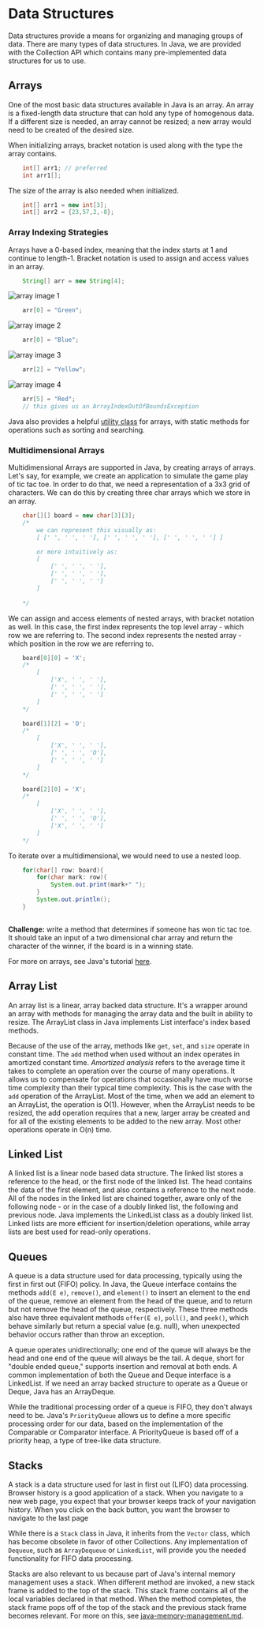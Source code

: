 # Data Structures
Data structures provide a means for organizing and managing groups of data. There are many types of data structures. In Java, we are provided with the Collection API which contains many pre-implemented data structures for us to use. 

## Arrays
One of the most basic data structures available in Java is an array. An array is a fixed-length data structure that can hold any type of homogenous data. If a different size is needed, an array cannot be resized; a new array would need to be created of the desired size.

When initializing arrays, bracket notation is used along with the type the array contains. 

```java
    int[] arr1; // preferred
    int arr1[];
```

The size of the array is also needed when initialized.

```java
    int[] arr1 = new int[3]; 
    int[] arr2 = {23,57,2,-8}; 
```

### Array Indexing Strategies
Arrays have a 0-based index, meaning that the index starts at 1 and continue to length-1. Bracket notation is used to assign and access values in an array.

```java
    String[] arr = new String[4];
```

![array image 1](./images/datastructures/array-example-1.png)

```java
    arr[0] = "Green";
```

![array image 2](./images/datastructures/array-example-2.png)

```java
    arr[0] = "Blue";
```

![array image 3](./images/datastructures/array-example-3.png)

```java
    arr[2] = "Yellow";
```

![array image 4](./images/datastructures/array-example-4.png)

```java
    arr[5] = "Red";
    // this gives us an ArrayIndexOutOfBoundsException
```

Java also provides a helpful [utility class](https://docs.oracle.com/javase/8/docs/api/java/util/Arrays.html) for arrays, with static methods for operations such as sorting and searching.

### Multidimensional Arrays

Multidimensional Arrays are supported in Java, by creating arrays of arrays. Let's say, for example, we create an application to simulate the game play of tic tac toe. In order to do that, we need a representation of a 3x3 grid of characters. We can do this by creating three char arrays which we store in an array.

```java
    char[][] board = new char[3][3];
    /* 
        we can represent this visually as:
        [ [' ', ' ', ' '], [' ', ' ', ' '], [' ', ' ', ' '] ]

        or more intuitively as:
        [ 
            [' ', ' ', ' '], 
            [' ', ' ', ' '], 
            [' ', ' ', ' '] 
        ]
        
    */
```

We can assign and access elements of nested arrays, with bracket notation as well. In this case, the first index represents the top level array - which row we are referring to. The second index represents the nested array - which position in the row we are referring to.

```java
    board[0][0] = 'X';
    /* 
        [ 
            ['X', ' ', ' '], 
            [' ', ' ', ' '], 
            [' ', ' ', ' '] 
        ]     
    */
```

```java
    board[1][2] = 'O';
    /* 
        [ 
            ['X', ' ', ' '], 
            [' ', ' ', 'O'], 
            [' ', ' ', ' '] 
        ]     
    */
```

```java
    board[2][0] = 'X';
    /* 
        [ 
            ['X', ' ', ' '], 
            [' ', ' ', 'O'], 
            ['X', ' ', ' '] 
        ]     
    */
```

To iterate over a multidimensional, we would need to use a nested loop.

```java
    for(char[] row: board){
        for(char mark: row){
            System.out.print(mark+" ");
        }
        System.out.println();
    }
    
```

**Challenge:** write a method that determines if someone has won tic tac toe. It should take an input of a two dimensional char array and return the character of the winner, if the board is in a winning state.

For more on arrays, see Java's tutorial [here](https://docs.oracle.com/javase/tutorial/java/nutsandbolts/arrays.html).

## Array List
An array list is a linear, array backed data structure. It's a wrapper around an array with methods for managing the array data and the built in ability to resize. The ArrayList class in Java implements List interface's index based methods.

Because of the use of the array, methods like `get`, `set`, and `size` operate in constant time. The `add` method when used without an index operates in amortized constant time. _Amortized analysis_ refers to the average time it takes to complete an operation over the course of many operations. It allows us to compensate for operations that occasionally have much worse time complexity than their typical time complexity. This is the case with the `add` operation of the ArrayList. Most of the time, when we add an element to an ArrayList, the operation is O(1). However, when the ArrayList needs to be resized, the add operation requires that a new, larger array be created and for all of the existing elements to be added to the new array. Most other operations operate in O(n) time.

## Linked List
A linked list is a linear node based data structure. The linked list stores a reference to the head, or the first node of the linked list. The head contains the data of the first element, and also contains a reference to the next node. All of the nodes in the linked list are chained together, aware only of the following node - or in the case of a doubly linked list, the following and previous node. Java implements the LinkedList class as a doubly linked list. Linked lists are more efficient for insertion/deletion operations, while array lists are best used for read-only operations.


## Queues 
A queue is a data structure used for data processing, typically using the first in first out (FIFO) policy. In Java, the Queue interface contains the methods `add(E e)`, `remove()`, and `element()` to insert an element to the end of the queue, remove an element from the head of the queue, and to return but not remove the head of the queue, respectively. These three methods also have three equivalent methods `offer(E e)`, `poll()`, and `peek()`, which behave similarly but return a special value (e.g. null), when unexpected behavior occurs rather than throw an exception. 

A queue operates unidirectionally; one end of the queue will always be the head and one end of the queue will always be the tail. A deque, short for "double ended queue," supports insertion and removal at both ends. A common implementation of both the Queue and Deque interface is a LinkedList. If we need an array backed structure to operate as a Queue or Deque, Java has an ArrayDeque.

While the traditional processing order of a queue is FIFO, they don't always need to be. Java's `PriorityQueue` allows us to define a more specific processing order for our data, based on the implementation of the Comparable or Comparator interface. A PriorityQueue is based off of a priority heap, a type of tree-like data structure.


## Stacks
A stack is a data structure used for last in first out (LIFO) data processing. Browser history is a good application of a stack. When you navigate to a new web page, you expect that your browser keeps track of your navigation history. When you click on the back button, you want the browser to navigate to the last page

While there is a `Stack` class in Java, it inherits from the `Vector` class, which has become obsolete in favor of other Collections. Any implementation of `Dequeue`, such as `ArrayDequeue` or `LinkedList`, will provide you the needed functionality for FIFO data processing. 

Stacks are also relevant to us because part of Java's internal memory management uses a stack. When different method are invoked, a new stack frame is added to the top of the stack. This stack frame contains all of the local variables declared in that method. When the method completes, the stack frame pops off of the top of the stack and the previous stack frame becomes relevant. For more on this, see [java-memory-management.md](./java-memory-management.md).

<!--
## Maps
DS&A: Hash Functions
DS&A: Trees


DS&A: Heaps

DS&A: Depth-First Searching
DS&A: Breadth-First Searching

## Sets 
DS&A: Sets

## Graphs 
DS&A: Graphs -->
